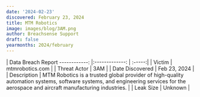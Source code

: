```yaml
---
date: '2024-02-23'
discovered: February 23, 2024
title: MTM Robotics
image: images/blog/3AM.png
author: Breachsense Support
draft: false
yearmonths: 2024/february
---
```



| Data Breach Report
------------:     |:-------------:    | :-----:|
| Victim      | mtmrobotics.com      | 
| Threat Actor      | 3AM      | 
| Date Discovered      | Feb 23, 2024      | 
| Description      | MTM Robotics is a trusted global provider of high-quality automation systems, software systems, and engineering services for the aerospace and aircraft manufacturing industries.      | 
| Leak Size      | Unknown      | 

